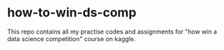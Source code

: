 # how-to-win-ds-comp
This repo contains all my practise codes and assignments for "how win a data science competition" course on kaggle.
